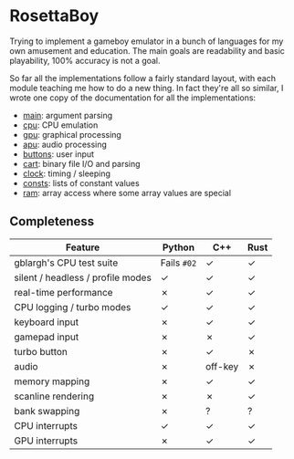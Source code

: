 RosettaBoy
==========
Trying to implement a gameboy emulator in a bunch of languages for my own
amusement and education. The main goals are readability and basic playability,
100% accuracy is not a goal.

So far all the implementations follow a fairly standard layout, with each
module teaching me how to do a new thing. In fact they're all so similar,
I wrote one copy of the documentation for all the implementations:

- [main](docs/main.md): argument parsing
- [cpu](docs/cpu.md): CPU emulation
- [gpu](docs/gpu.md): graphical processing
- [apu](docs/apu.md): audio processing
- [buttons](docs/buttons.md): user input
- [cart](docs/cart.md): binary file I/O and parsing
- [clock](docs/clock.md): timing / sleeping
- [consts](docs/consts.md): lists of constant values
- [ram](docs/ram.md): array access where some array values are special

Completeness
------------
| Feature                            | Python    | C++       | Rust      |
| -------                            | -------   | ---       | ----      |
| gblargh's CPU test suite         | Fails `#02` |  &check;  |  &check;  |
| silent / headless / profile modes  |  &check;  |  &check;  |  &check;  |
| real-time performance              |  &cross;  |  &check;  |  &check;  |
| CPU logging / turbo modes          |  &check;  |  &check;  |  &check;  |
| keyboard input                     |  &cross;  |  &check;  |  &check;  |
| gamepad input                      |  &cross;  |  &cross;  |  &check;  |
| turbo button                       |  &cross;  |  &check;  |  &cross;  |
| audio                              |  &cross;  |  off-key  |  &cross;  |
| memory mapping                     |  &cross;  |  &check;  |  &check;  |
| scanline rendering                 |  &cross;  |  &cross;  |  &check;  |
| bank swapping                      |  &cross;  |  ?        |  ?        |
| CPU interrupts                     |  &check;  |  &check;  |  &check;  |
| GPU interrupts                     |  &cross;  |  &check;  |  &check;  |
